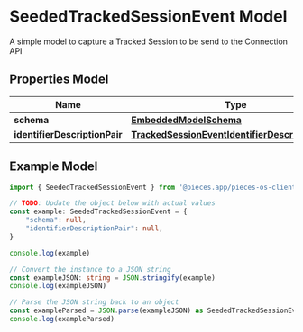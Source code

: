
# SeededTrackedSessionEvent Model

A simple model to capture a Tracked Session to be send to the Connection API

## Properties Model

Name | Type
------------ | -------------
**schema** | [**EmbeddedModelSchema**](EmbeddedModelSchema)
**identifierDescriptionPair** | [**TrackedSessionEventIdentifierDescriptionPairs**](TrackedSessionEventIdentifierDescriptionPairs)

## Example Model

```typescript
import { SeededTrackedSessionEvent } from '@pieces.app/pieces-os-client'

// TODO: Update the object below with actual values
const example: SeededTrackedSessionEvent = {
    "schema": null,
    "identifierDescriptionPair": null,
}

console.log(example)

// Convert the instance to a JSON string
const exampleJSON: string = JSON.stringify(example)
console.log(exampleJSON)

// Parse the JSON string back to an object
const exampleParsed = JSON.parse(exampleJSON) as SeededTrackedSessionEvent
console.log(exampleParsed)
```


